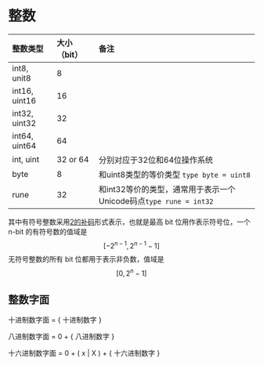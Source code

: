 # 整数

| 整数类型 | 大小（bit） | 备注 |
| :--- | :--- | :--- |
| int8, unit8 | 8 |  |
| int16, uint16 | 16 |  |
| int32, uint32 | 32 |  |
| int64, uint64 | 64 |  |
| int, uint | 32 or 64 | 分别对应于32位和64位操作系统 |
| byte | 8 | 和uint8类型的等价类型 `type byte = uint8` |
| rune | 32 | 和int32等价的类型，通常用于表示一个Unicode码点`type rune = int32` |

其中有符号整数采用[2的补码](https://app.yinxiang.com/shard/s64/nl/13796945/b0eda974-d9af-402d-a2cb-cfc166cfbd39/)形式表示，也就是最高 bit 位用作表示符号位，一个 n-bit 的有符号数的值域是
$$
[-2^{n-1}, 2^{n-1} - 1]
$$
无符号整数的所有 bit 位都用于表示非负数，值域是
$$
[0, 2^{n} - 1]
$$


## **整数字面**

十进制数字面 = { 十进制数字 } 

八进制数字面 = 0 + { 八进制数字 } 

十六进制数字面 = 0 + \( x \| X \) + { 十六进制数字 }

